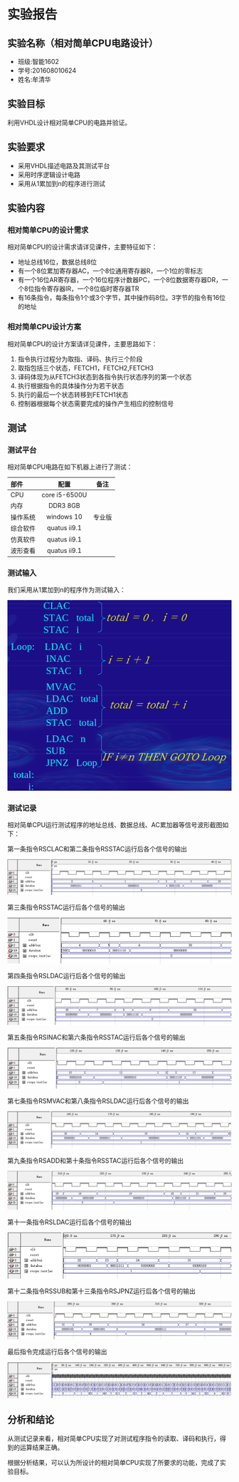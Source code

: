 # 实验报告

## 实验名称（相对简单CPU电路设计）

* 班级:智能1602
* 学号:201608010624
* 姓名:牟清华

## 实验目标

利用VHDL设计相对简单CPU的电路并验证。

## 实验要求

* 采用VHDL描述电路及其测试平台
* 采用时序逻辑设计电路
* 采用从1累加到n的程序进行测试

## 实验内容

### 相对简单CPU的设计需求

相对简单CPU的设计需求请详见课件，主要特征如下：

* 地址总线16位，数据总线8位
* 有一个8位累加寄存器AC，一个8位通用寄存器R，一个1位的零标志
* 有一个16位AR寄存器，一个16位程序计数器PC，一个8位数据寄存器DR，一个8位指令寄存器IR，一个8位临时寄存器TR
* 有16条指令，每条指令1个或3个字节，其中操作码8位。3字节的指令有16位的地址

### 相对简单CPU设计方案

相对简单CPU的设计方案请详见课件，主要思路如下：

1. 指令执行过程分为取指、译码、执行三个阶段
1. 取指包括三个状态，FETCH1，FETCH2,FETCH3
2. 译码体现为从FETCH3状态到各指令执行状态序列的第一个状态
3. 执行根据指令的具体操作分为若干状态
4. 执行的最后一个状态转移到FETCH1状态
5. 控制器根据每个状态需要完成的操作产生相应的控制信号

## 测试

### 测试平台

相对简单CPU电路在如下机器上进行了测试：

| 部件     | 配置             | 备注   |
| :--------|:----------------:| :-----:|
| CPU      | core i5-6500U    |        |
| 内存     | DDR3 8GB         |        |
| 操作系统 | windows 10       | 专业版 |
| 综合软件 | quatus ii9.1     |        |
| 仿真软件 | quatus ii9.1     |        |
| 波形查看 | quatus ii9.1     |        |


### 测试输入

我们采用从1累加到n的程序作为测试输入：

![图1 测试程序](./1.png)

### 测试记录

相对简单CPU运行测试程序的地址总线、数据总线、AC累加器等信号波形截图如下：

第一条指令RSCLAC和第二条指令RSSTAC运行后各个信号的输出

![图3 波形输出示例](./2.png)

第三条指令RSSTAC运行后各个信号的输出

![图4 波形输出示例](./3.png)

第四条指令RSLDAC运行后各个信号的输出

![图5 波形输出示例](./4.png)

第五条指令RSINAC和第六条指令RSSTAC运行后各个信号的输出

![图6 波形输出示例](./5.png)

第七条指令RSMVAC和第八条指令RSLDAC运行后各个信号的输出

![图7 波形输出示例](./6.png)

第九条指令RSADD和第十条指令RSSTAC运行后各个信号的输出

![图8 波形输出示例](./7.png)

第十一条指令RSLDAC运行后各个信号的输出

![图9 波形输出示例](./8.png)

第十二条指令RSSUB和第十三条指令RSJPNZ运行后各个信号的输出

![图10 波形输出示例](./9.png)

最后指令完成运行后各个信号的输出

![图11 波形输出示例](./10.png)

## 分析和结论

从测试记录来看，相对简单CPU实现了对测试程序指令的读取、译码和执行，得到的运算结果正确。

根据分析结果，可以认为所设计的相对简单CPU实现了所要求的功能，完成了实验目标。



